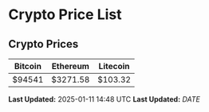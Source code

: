 # Crypto Price List

## Crypto Prices
| Bitcoin | Ethereum | Litecoin |
| ------- | -------- | -------- |
| $94541 | $3271.58 | $103.32 |
**Last Updated:** 2025-01-11 14:48 UTC
**Last Updated:** $DATE$
